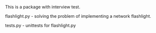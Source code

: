 This is a package with interview test.

flashlight.py - solving the problem of implementing a network flashlight.

tests.py - unittests for flashlight.py